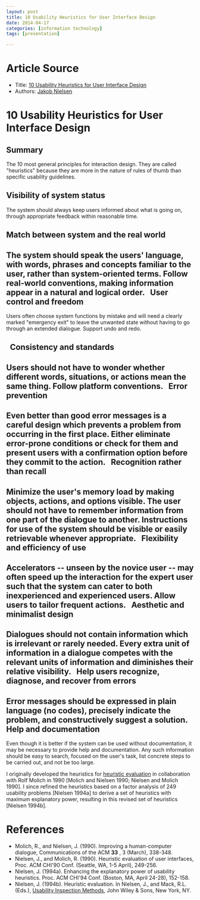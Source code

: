 ```yaml
---
layout: post
title: 10 Usability Heuristics for User Interface Design 
date: 2014-04-17
categories: [information technology]
tags: [presentation]

---
```


# Article Source
* Title: [10 Usability Heuristics for User Interface Design](http://www.nngroup.com/articles/ten-usability-heuristics/)
* Authors: [Jakob Nielsen](/articles/author/jakob-nielsen/)


# 10 Usability Heuristics for User Interface Design



Summary
---
The 10 most general principles for interaction design. They
are called "heuristics" because they are more in the nature of rules of
thumb than specific usability guidelines.



Visibility of system status
---

The system should always keep users informed about what is going on, through appropriate feedback within reasonable time.

Match between system and the real world
---

The system should speak the users' language, with words, phrases and
    concepts familiar to the user, rather than system-oriented terms.
    Follow real-world conventions, making information appear in a
    natural and logical order.
  
User control and freedom
---
Users often choose system functions by mistake and will need a
    clearly marked "emergency exit" to leave the unwanted state without
    having to go through an extended dialogue. Support undo and redo.
    
   
Consistency and standards
---
Users should not have to wonder whether different words, situations,
    or actions mean the same thing. Follow platform conventions.
    
Error prevention
---
Even better than good error messages is a careful design which
    prevents a problem from occurring in the first place. Either
    eliminate error-prone conditions or check for them and present users
    with a confirmation option before they commit to the action.
    
Recognition rather than recall
---
Minimize the user's memory load by making objects, actions, and
    options visible. The user should not have to remember information
    from one part of the dialogue to another. Instructions for use of
    the system should be visible or easily retrievable whenever
    appropriate.
    
Flexibility and efficiency of use
---
Accelerators -- unseen by the novice user -- may often speed up the
    interaction for the expert user such that the system can cater to
    both inexperienced and experienced users. Allow users to tailor
    frequent actions.
    
Aesthetic and minimalist design
---
Dialogues should not contain information which is irrelevant or
    rarely needed. Every extra unit of information in a dialogue
    competes with the relevant units of information and diminishes their
    relative visibility.
    
Help users recognize, diagnose, and recover from errors
---
Error messages should be expressed in plain language (no codes),
    precisely indicate the problem, and constructively suggest a
    solution.
    
Help and documentation
---
Even though it is better if the system can be used without
    documentation, it may be necessary to provide help and
    documentation. Any such information should be easy to search,
    focused on the user's task, list concrete steps to be carried out,
    and not be too large.

I originally developed the heuristics for [heuristic
evaluation](/topic/heuristic-evaluation/) in collaboration with Rolf
Molich in 1990 [Molich and Nielsen 1990; Nielsen and Molich 1990]. I
since refined the heuristics based on a factor analysis of 249 usability
problems [Nielsen 1994a] to derive a set of heuristics with maximum
explanatory power, resulting in this revised set of heuristics [Nielsen
1994b].

# References

-   Molich, R., and Nielsen, J. (1990). Improving a human-computer
    dialogue, Communications of the ACM **33** , 3 (March), 338-348.
-   Nielsen, J., and Molich, R. (1990). Heuristic evaluation of user
    interfaces, Proc. ACM CHI'90 Conf. (Seattle, WA, 1-5 April),
    249-256.
-   Nielsen, J. (1994a). Enhancing the explanatory power of usability
    heuristics. Proc. ACM CHI'94 Conf. (Boston, MA, April 24-28),
    152-158.
-   Nielsen, J. (1994b). Heuristic evaluation. In Nielsen, J., and Mack,
    R.L. (Eds.), [Usability Inspection
    Methods](http://www.nngroup.com/books/usability-inspection-methods/),
    John Wiley & Sons, New York, NY.


